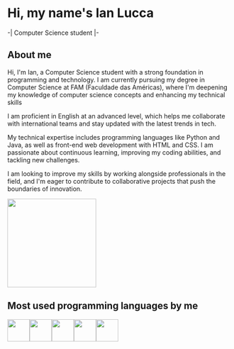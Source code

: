 <h1>Hi, my name's Ian Lucca</h1>
<p>-| Computer Science student |-</p>
<h2>About me</h2>
<p>
  Hi, I'm Ian, a Computer Science student with a strong foundation in programming and technology. I am currently pursuing my degree in Computer Science at FAM (Faculdade das Américas), where I'm deepening my knowledge of computer science concepts and enhancing my technical skills
</p>
<p>
  I am proficient in English at an advanced level, which helps me collaborate with international teams and stay updated with the latest trends in tech.
</p>
<p>
  My technical expertise includes programming languages like Python and Java, as well as front-end web development with HTML and CSS. I am passionate about continuous learning, improving my coding abilities, and tackling new challenges.
</p>
<p>
  I am looking to improve my skills by working alongside professionals in the field, and I'm eager to contribute to collaborative projects that push the boundaries of innovation.
</p>

<a href="https://github.com/IanlLucca/github-readme-stats">
  <img height=200 align="center" src="https://github-readme-stats.vercel.app/api?username=IanlLucca&show_icons=true&theme=dracula" />
</a>

<h2>Most used programming languages by me</h2>

<div style="display: flex;">
  <img src="https://cdn.jsdelivr.net/gh/devicons/devicon@latest/icons/html5/html5-plain-wordmark.svg" width="50"/> 
  <img src="https://cdn.jsdelivr.net/gh/devicons/devicon@latest/icons/css3/css3-plain-wordmark.svg" width="50"/>          
  <img src="https://cdn.jsdelivr.net/gh/devicons/devicon@latest/icons/java/java-plain-wordmark.svg" width="50"/> 
  <img src="https://cdn.jsdelivr.net/gh/devicons/devicon@latest/icons/python/python-plain-wordmark.svg" width="50"/>  
  <img src="https://cdn.jsdelivr.net/gh/devicons/devicon@latest/icons/javascript/javascript-plain.svg" width="50"/>
          
</div>





    
